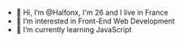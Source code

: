 - 👋 Hi, I’m @Halfonx, I'm 26 and I live in France
- 👀 I’m interested in Front-End Web Development 
- 🌱 I’m currently learning JavaScript

<!---
Halfonx/Halfonx is a ✨ special ✨ repository because its `README.md` (this file) appears on your GitHub profile.
You can click the Preview link to take a look at your changes.
--->
